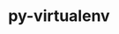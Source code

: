 ---
title: "py-virtualenv"
layout: cache
categories: [package, develop]
meta: {"compilers": ["gcc@11.4.0", "gcc@13.2.0"], "num_specs": 40, "num_specs_by_stack": {"e4s": 22, "ml-linux-x86_64-rocm": 18, "root": 40}, "oss": ["ubuntu22.04", "ubuntu24.04"], "platforms": ["linux"], "stacks": ["e4s", "ml-linux-x86_64-rocm", "root"], "targets": ["x86_64_v3"], "versions": ["20.26.5"]}
spec_details: [{"compiler": "gcc@11.4.0", "hash": "2g7g2dxmq3u5byu4hn2recipgif6wrxz", "os": "ubuntu22.04", "platform": "linux", "size": "-", "stacks": ["e4s", "root"], "target": "x86_64_v3", "variants": ["build_system=python_pip"], "versions": ["20.26.5"]}, {"compiler": "gcc@13.2.0", "hash": "2kt3odci7ozazv7243tyqmvqmwjoe45v", "os": "ubuntu24.04", "platform": "linux", "size": "-", "stacks": ["ml-linux-x86_64-rocm", "root"], "target": "x86_64_v3", "variants": ["build_system=python_pip"], "versions": ["20.26.5"]}, {"compiler": "gcc@13.2.0", "hash": "472xbdkqxs6iw7cm2njbcpe7o6sd5tqf", "os": "ubuntu24.04", "platform": "linux", "size": "-", "stacks": ["ml-linux-x86_64-rocm", "root"], "target": "x86_64_v3", "variants": ["build_system=python_pip"], "versions": ["20.26.5"]}, {"compiler": "gcc@11.4.0", "hash": "4u4dd37n4qocz6evpwg7y2xtw4kpuovz", "os": "ubuntu22.04", "platform": "linux", "size": "-", "stacks": ["e4s", "root"], "target": "x86_64_v3", "variants": ["build_system=python_pip"], "versions": ["20.26.5"]}, {"compiler": "gcc@11.4.0", "hash": "5ncs3rylcxcm6id4zd2bv2a6yhxolz2c", "os": "ubuntu22.04", "platform": "linux", "size": "-", "stacks": ["e4s", "root"], "target": "x86_64_v3", "variants": ["build_system=python_pip"], "versions": ["20.26.5"]}, {"compiler": "gcc@11.4.0", "hash": "7iwwrvy3eqrgmygg2ib5wjku6pojdkuy", "os": "ubuntu22.04", "platform": "linux", "size": "-", "stacks": ["e4s", "root"], "target": "x86_64_v3", "variants": ["build_system=python_pip"], "versions": ["20.26.5"]}, {"compiler": "gcc@13.2.0", "hash": "7muj7dchonro5mb3vzg56wiyiylsvvdd", "os": "ubuntu24.04", "platform": "linux", "size": "-", "stacks": ["ml-linux-x86_64-rocm", "root"], "target": "x86_64_v3", "variants": ["build_system=python_pip"], "versions": ["20.26.5"]}, {"compiler": "gcc@11.4.0", "hash": "a56acivxmh7whkpwtaqub5leoiq4opsh", "os": "ubuntu22.04", "platform": "linux", "size": "-", "stacks": ["e4s", "root"], "target": "x86_64_v3", "variants": ["build_system=python_pip"], "versions": ["20.26.5"]}, {"compiler": "gcc@11.4.0", "hash": "aqladexq3sqvmst5nwdkjjgjwyistkld", "os": "ubuntu22.04", "platform": "linux", "size": "-", "stacks": ["e4s", "root"], "target": "x86_64_v3", "variants": ["build_system=python_pip"], "versions": ["20.26.5"]}, {"compiler": "gcc@13.2.0", "hash": "b5wvce3ohrsyceo2bsceh3ml3tmilws2", "os": "ubuntu24.04", "platform": "linux", "size": "-", "stacks": ["ml-linux-x86_64-rocm", "root"], "target": "x86_64_v3", "variants": ["build_system=python_pip"], "versions": ["20.26.5"]}, {"compiler": "gcc@11.4.0", "hash": "bpoly5aplwrsckyyeindz5jvcpx6nirr", "os": "ubuntu22.04", "platform": "linux", "size": "-", "stacks": ["e4s", "root"], "target": "x86_64_v3", "variants": ["build_system=python_pip"], "versions": ["20.26.5"]}, {"compiler": "gcc@11.4.0", "hash": "d6htzjbfqndchtd6gk7iwrbj54s5codi", "os": "ubuntu22.04", "platform": "linux", "size": "-", "stacks": ["e4s", "root"], "target": "x86_64_v3", "variants": ["build_system=python_pip"], "versions": ["20.26.5"]}, {"compiler": "gcc@11.4.0", "hash": "dk7xazvan64csihhqpfhg7g6kr6nxkzh", "os": "ubuntu22.04", "platform": "linux", "size": "-", "stacks": ["e4s", "root"], "target": "x86_64_v3", "variants": ["build_system=python_pip"], "versions": ["20.26.5"]}, {"compiler": "gcc@13.2.0", "hash": "e2j3thlgij5qc63qc2i3inyzw6esfav3", "os": "ubuntu24.04", "platform": "linux", "size": "-", "stacks": ["ml-linux-x86_64-rocm", "root"], "target": "x86_64_v3", "variants": ["build_system=python_pip"], "versions": ["20.26.5"]}, {"compiler": "gcc@13.2.0", "hash": "eevtimwiwnf4o6k5nlrtgaiw76r74pnc", "os": "ubuntu24.04", "platform": "linux", "size": "-", "stacks": ["ml-linux-x86_64-rocm", "root"], "target": "x86_64_v3", "variants": ["build_system=python_pip"], "versions": ["20.26.5"]}, {"compiler": "gcc@11.4.0", "hash": "fxkpq4chuy4v5cxyrn5rykvjeojfttrh", "os": "ubuntu22.04", "platform": "linux", "size": "-", "stacks": ["e4s", "root"], "target": "x86_64_v3", "variants": ["build_system=python_pip"], "versions": ["20.26.5"]}, {"compiler": "gcc@11.4.0", "hash": "gcniarplrndx7taajsyugss5kch5kx6d", "os": "ubuntu22.04", "platform": "linux", "size": "-", "stacks": ["e4s", "root"], "target": "x86_64_v3", "variants": ["build_system=python_pip"], "versions": ["20.26.5"]}, {"compiler": "gcc@11.4.0", "hash": "ho7fh7cyjl6yoddypuzq5euxbdeofevt", "os": "ubuntu22.04", "platform": "linux", "size": "-", "stacks": ["e4s", "root"], "target": "x86_64_v3", "variants": ["build_system=python_pip"], "versions": ["20.26.5"]}, {"compiler": "gcc@11.4.0", "hash": "ipjb3w3qngnqzaawrq7kq4tksuefhgzo", "os": "ubuntu22.04", "platform": "linux", "size": "-", "stacks": ["e4s", "root"], "target": "x86_64_v3", "variants": ["build_system=python_pip"], "versions": ["20.26.5"]}, {"compiler": "gcc@13.2.0", "hash": "jkisqjpdh4r5snqhqwjbbgopi5lrylfx", "os": "ubuntu24.04", "platform": "linux", "size": "-", "stacks": ["ml-linux-x86_64-rocm", "root"], "target": "x86_64_v3", "variants": ["build_system=python_pip"], "versions": ["20.26.5"]}, {"compiler": "gcc@11.4.0", "hash": "kpwgjkp5f4zznng5v4vqpen6w7jlfltu", "os": "ubuntu22.04", "platform": "linux", "size": "-", "stacks": ["e4s", "root"], "target": "x86_64_v3", "variants": ["build_system=python_pip"], "versions": ["20.26.5"]}, {"compiler": "gcc@11.4.0", "hash": "ljaxp6ejxbyaed46sfqihjaxempwgpks", "os": "ubuntu22.04", "platform": "linux", "size": "-", "stacks": ["e4s", "root"], "target": "x86_64_v3", "variants": ["build_system=python_pip"], "versions": ["20.26.5"]}, {"compiler": "gcc@13.2.0", "hash": "m6sjxko77u7wnuzqezj6hkex5wnft35x", "os": "ubuntu24.04", "platform": "linux", "size": "-", "stacks": ["ml-linux-x86_64-rocm", "root"], "target": "x86_64_v3", "variants": ["build_system=python_pip"], "versions": ["20.26.5"]}, {"compiler": "gcc@13.2.0", "hash": "mf5ox6bfb6ezo66a6iqdx6mharegssev", "os": "ubuntu24.04", "platform": "linux", "size": "-", "stacks": ["ml-linux-x86_64-rocm", "root"], "target": "x86_64_v3", "variants": ["build_system=python_pip"], "versions": ["20.26.5"]}, {"compiler": "gcc@11.4.0", "hash": "mz7q46zp6cop5tzroaovc4txqfjr2tbt", "os": "ubuntu22.04", "platform": "linux", "size": "-", "stacks": ["e4s", "root"], "target": "x86_64_v3", "variants": ["build_system=python_pip"], "versions": ["20.26.5"]}, {"compiler": "gcc@13.2.0", "hash": "nfuj5df4f4652cnbdy4d6lsz7ga4k7o4", "os": "ubuntu24.04", "platform": "linux", "size": "-", "stacks": ["ml-linux-x86_64-rocm", "root"], "target": "x86_64_v3", "variants": ["build_system=python_pip"], "versions": ["20.26.5"]}, {"compiler": "gcc@13.2.0", "hash": "nosvv4qtqygvz62ahr7ulvxyguuzufkb", "os": "ubuntu24.04", "platform": "linux", "size": "-", "stacks": ["ml-linux-x86_64-rocm", "root"], "target": "x86_64_v3", "variants": ["build_system=python_pip"], "versions": ["20.26.5"]}, {"compiler": "gcc@13.2.0", "hash": "pjz6gr3o3mt6r7qhsgdih2yoeb4ggrb6", "os": "ubuntu24.04", "platform": "linux", "size": "-", "stacks": ["ml-linux-x86_64-rocm", "root"], "target": "x86_64_v3", "variants": ["build_system=python_pip"], "versions": ["20.26.5"]}, {"compiler": "gcc@13.2.0", "hash": "qbkatuizwfmjrkpynsrirnkbjkw3gf4p", "os": "ubuntu24.04", "platform": "linux", "size": "-", "stacks": ["ml-linux-x86_64-rocm", "root"], "target": "x86_64_v3", "variants": ["build_system=python_pip"], "versions": ["20.26.5"]}, {"compiler": "gcc@13.2.0", "hash": "qjbiueafb7lmdz7nlu3mmel7c4iirzpt", "os": "ubuntu24.04", "platform": "linux", "size": "-", "stacks": ["ml-linux-x86_64-rocm", "root"], "target": "x86_64_v3", "variants": ["build_system=python_pip"], "versions": ["20.26.5"]}, {"compiler": "gcc@11.4.0", "hash": "rp6fgq6o5frym7i6ockb45g4daoe57i2", "os": "ubuntu22.04", "platform": "linux", "size": "-", "stacks": ["e4s", "root"], "target": "x86_64_v3", "variants": ["build_system=python_pip"], "versions": ["20.26.5"]}, {"compiler": "gcc@13.2.0", "hash": "rp6ogho4ljtgnbi5y3rwcoellx76v5le", "os": "ubuntu24.04", "platform": "linux", "size": "-", "stacks": ["ml-linux-x86_64-rocm", "root"], "target": "x86_64_v3", "variants": ["build_system=python_pip"], "versions": ["20.26.5"]}, {"compiler": "gcc@11.4.0", "hash": "sw5zfb5uuxzq3dfnhzevmlf37ekj5kzc", "os": "ubuntu22.04", "platform": "linux", "size": "-", "stacks": ["e4s", "root"], "target": "x86_64_v3", "variants": ["build_system=python_pip"], "versions": ["20.26.5"]}, {"compiler": "gcc@11.4.0", "hash": "ur34phxfpkgoklqzjcwrmjh55bnx7jdy", "os": "ubuntu22.04", "platform": "linux", "size": "-", "stacks": ["e4s", "root"], "target": "x86_64_v3", "variants": ["build_system=python_pip"], "versions": ["20.26.5"]}, {"compiler": "gcc@13.2.0", "hash": "vhjdqe77t6ho3fcl35pkmdhsvemflxie", "os": "ubuntu24.04", "platform": "linux", "size": "-", "stacks": ["ml-linux-x86_64-rocm", "root"], "target": "x86_64_v3", "variants": ["build_system=python_pip"], "versions": ["20.26.5"]}, {"compiler": "gcc@11.4.0", "hash": "w2rksuplopb67iqectq4eybq4cx25wh5", "os": "ubuntu22.04", "platform": "linux", "size": "-", "stacks": ["e4s", "root"], "target": "x86_64_v3", "variants": ["build_system=python_pip"], "versions": ["20.26.5"]}, {"compiler": "gcc@11.4.0", "hash": "w2yoigircnuk4hn3bwu7sovvyxagarde", "os": "ubuntu22.04", "platform": "linux", "size": "-", "stacks": ["e4s", "root"], "target": "x86_64_v3", "variants": ["build_system=python_pip"], "versions": ["20.26.5"]}, {"compiler": "gcc@13.2.0", "hash": "wb4xnvxpgbd3lj5h7m5ysjmawkox2gdp", "os": "ubuntu24.04", "platform": "linux", "size": "-", "stacks": ["ml-linux-x86_64-rocm", "root"], "target": "x86_64_v3", "variants": ["build_system=python_pip"], "versions": ["20.26.5"]}, {"compiler": "gcc@13.2.0", "hash": "wttjwe3b27ho6lsakney4zfhe57sotqa", "os": "ubuntu24.04", "platform": "linux", "size": "-", "stacks": ["ml-linux-x86_64-rocm", "root"], "target": "x86_64_v3", "variants": ["build_system=python_pip"], "versions": ["20.26.5"]}, {"compiler": "gcc@11.4.0", "hash": "yozkn5xxhk7rgutjd3hrloou2rseiwa7", "os": "ubuntu22.04", "platform": "linux", "size": "-", "stacks": ["e4s", "root"], "target": "x86_64_v3", "variants": ["build_system=python_pip"], "versions": ["20.26.5"]}]
---